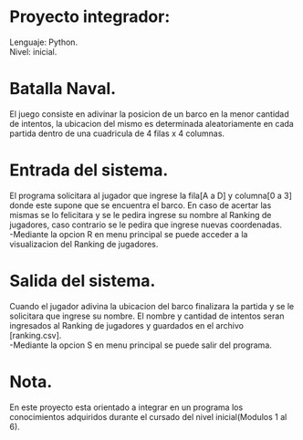 # Proyecto integrador:
Lenguaje: Python.\
Nivel: inicial.

# Batalla Naval.
El juego consiste en adivinar la posicion de un barco en la menor cantidad de intentos, la ubicacion del mismo es determinada aleatoriamente en cada partida
 dentro de una cuadricula de 4 filas x 4 columnas.

# Entrada del sistema.
El programa solicitara al jugador que ingrese la fila[A a D] y columna[0 a 3] donde este supone que se encuentra el barco.
En caso de acertar las mismas se lo felicitara y se le pedira ingrese su nombre al Ranking de jugadores, caso contrario se le pedira que ingrese nuevas coordenadas.\
-Mediante la opcion R en menu principal se puede acceder a la visualizacion del Ranking de jugadores.

# Salida del sistema.
Cuando el jugador adivina la ubicacion del barco finalizara la partida y se le solicitara que ingrese su nombre.
El nombre y cantidad de intentos seran ingresados al Ranking de jugadores y guardados en el archivo [ranking.csv].\
-Mediante la opcion S en menu principal se puede salir del programa.

# Nota.
En este proyecto esta orientado a integrar en un programa los conocimientos adquiridos durante el cursado del nivel inicial(Modulos 1 al 6).

